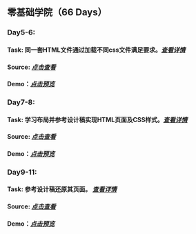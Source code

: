 ## 零基础学院（66 Days）
### Day5-6:
#### Task: 同一套HTML文件通过加载不同css文件满足要求。*[查看详情](http://ife.baidu.com/course/detail/id/40)*
#### Source: *[点击查看](https://github.com/zengtv/2018IFE/blob/master/day5-6/index.html)*
#### Demo：*[点击预览](http://zengtv.com/2018IFE/day5-6/index.html)*
### Day7-8:
#### Task: 学习布局并参考设计稿实现HTML页面及CSS样式。*[查看详情](http://ife.baidu.com/course/detail/id/42)*
#### Source: *[点击查看](https://github.com/zengtv/2018IFE/blob/master/day7-8/index.html)*
#### Demo：*[点击预览](http://zengtv.com/2018IFE/day7-8/index.html)*
### Day9-11:
#### Task: 参考设计稿还原其页面。 *[查看详情](http://ife.baidu.com/course/detail/id/43)*
#### Source: *[点击查看](https://github.com/zengtv/2018IFE/blob/master/day9-11/index.html)*
#### Demo：*[点击预览](http://zengtv.com/2018IFE/day9-11/index.html)*
